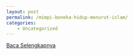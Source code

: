 ```yaml
---
layout: post
permalink: /mimpi-boneka-hidup-menurut-islam/
categories:
    - Uncategorized
---
```


[Baca Selengkapnya](/02)